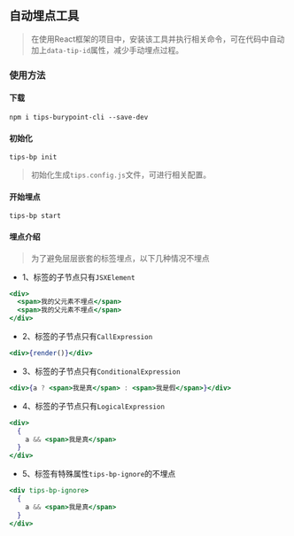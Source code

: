 ## 自动埋点工具
> 在使用React框架的项目中，安装该工具并执行相关命令，可在代码中自动加上`data-tip-id`属性，减少手动埋点过程。

### 使用方法

#### 下载
```shell
npm i tips-burypoint-cli --save-dev
```

#### 初始化
```shell
tips-bp init
```
> 初始化生成`tips.config.js`文件，可进行相关配置。

#### 开始埋点
```shell
tips-bp start
```

#### 埋点介绍
> 为了避免层层嵌套的标签埋点，以下几种情况不埋点

- 1、标签的子节点只有`JSXElement`

```jsx
<div>
  <span>我的父元素不埋点</span>
  <span>我的父元素不埋点</span>
</div>
```

- 2、标签的子节点只有`CallExpression`

```jsx
<div>{render()}</div>
```

- 3、标签的子节点只有`ConditionalExpression`

```jsx
<div>{a ? <span>我是真</span> : <span>我是假</span>}</div>
```

- 4、标签的子节点只有`LogicalExpression`

```jsx
<div>
  {
    a && <span>我是真</span>
  }
</div>
```

- 5、标签有特殊属性`tips-bp-ignore`的不埋点

```jsx
<div tips-bp-ignore>
  {
    a && <span>我是真</span>
  }
</div>
```

